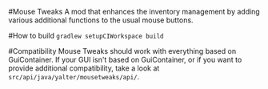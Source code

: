 #Mouse Tweaks
A mod that enhances the inventory management by adding various additional functions to the usual mouse buttons.

#How to build
`gradlew setupCIWorkspace build`

#Compatibility
Mouse Tweaks should work with everything based on GuiContainer. If your GUI isn't based on GuiContainer, or if you want to provide additional compatibility, take a look at `src/api/java/yalter/mousetweaks/api/`.
